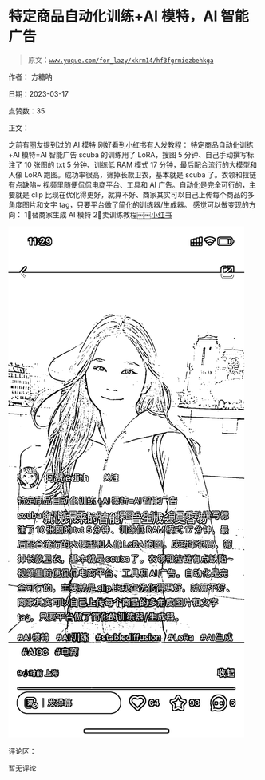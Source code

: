 # 特定商品自动化训练+AI 模特，AI 智能广告

> 原文：[`www.yuque.com/for_lazy/xkrm14/hf3fgrmiezbehkga`](https://www.yuque.com/for_lazy/xkrm14/hf3fgrmiezbehkga)

作者： 方糖呐

日期：2023-03-17

点赞数：35

正文：

之前有圈友提到过的 AI 模特 刚好看到小红书有人发教程： 特定商品自动化训练+AI 模特=AI 智能广告 scuba 的训练用了 LoRA，搜图 5 分钟、自己手动撰写标注了 10 张图的 txt 5 分钟、训练低 RAM 模式 17 分钟，最后配合流行的大模型和人像 LoRA 跑图。成功率很高，筛掉长款卫衣，基本就是 scuba 了。衣领和拉链有点缺陷~ 视频里随便侃侃电商平台、工具和 AI 广告。自动化是完全可行的，主要就是 clip 比现在优化得更好，就算不好、商家其实可以自己上传每个商品的多角度图片和文字 tag，只要平台做了简化的训练器/生成器。 感觉可以做变现的方向： 1⃣️替商家生成 AI 模特 2⃣️卖训练教程￼￼[小红书](http://xhslink.com/LFpsao)

![](img/cbeda78378b55f9cf4d62d7a279498c5.png)

评论区：

暂无评论

